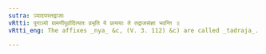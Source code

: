 ```yaml
---
sutra: ञ्यादयस्तद्राजाः
vRtti: पूगाञ्यो ग्रामणीपूर्वादित्यतः प्रभृति ये प्रत्ययाः ते तद्राजसंज्ञा भवन्ति ॥
vRtti_eng: The affixes _nya_ &c, (V. 3. 112) &c) are called _tadraja_.

---
```

